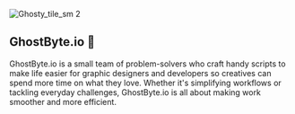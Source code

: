 ![Ghosty_tile_sm 2](https://github.com/GhostByte-io/.github/assets/6352013/b7834b7c-c025-4e92-bcc9-f5ae7c38b3fb)
## GhostByte.io 👋

GhostByte.io is a small team of problem-solvers who craft handy scripts to make life easier for graphic designers and developers so creatives can spend more time on what they love. Whether it's simplifying workflows or tackling everyday challenges, GhostByte.io is all about making work smoother and more efficient.






